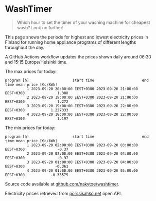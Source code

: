 
# WashTimer

> Which hour to set the timer of your washing machine for cheapest wash? Look no further!

This page shows the periods for highest and lowest electricity prices in Finland 
for running home appliance programs of different lengths throughout the day. 

A GitHub Actions workflow updates the prices shown daily around 06:30 and 15:15 Europe/Helsinki time.

The max prices for today:

	program [h]                    start time                      end time mean price [€c/kWh]
	          1 2023-09-20 20:00:00 EEST+0300 2023-09-20 21:00:00 EEST+0300               1.308
	          2 2023-09-20 19:00:00 EEST+0300 2023-09-20 21:00:00 EEST+0300               1.272
	          3 2023-09-20 19:00:00 EEST+0300 2023-09-20 22:00:00 EEST+0300            1.227333
	          4 2023-09-20 18:00:00 EEST+0300 2023-09-20 22:00:00 EEST+0300               1.197

The min prices for today:

	program [h]                    start time                      end time mean price [€c/kWh]
	          1 2023-09-20 02:00:00 EEST+0300 2023-09-20 03:00:00 EEST+0300               -0.37
	          2 2023-09-20 02:00:00 EEST+0300 2023-09-20 04:00:00 EEST+0300               -0.37
	          3 2023-09-20 01:00:00 EEST+0300 2023-09-20 04:00:00 EEST+0300              -0.361
	          4 2023-09-20 01:00:00 EEST+0300 2023-09-20 05:00:00 EEST+0300            -0.35575


Source code available at [github.com/nakytoe/washtimer](https://github.com/nakytoe/washtimer).

Electricity prices retrieved from [porssisahko.net](https://porssisahko.net/api) open API.
